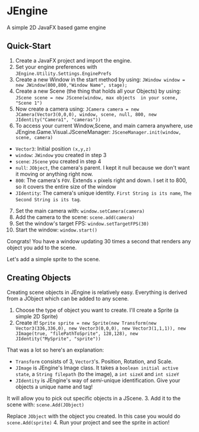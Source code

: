 # JEngine
A simple 2D JavaFX based game engine

## Quick-Start
1. Create a JavaFX project and import the engine.
2. Set your engine preferences with `JEngine.Utility.Settings.EnginePrefs`
3. Create a new Window in the start method by using: `JWindow window = new JWindow(800,800,"Window Name", stage);`
4. Create a new Scene (the thing that holds all your Objects) by using: `JScene scene = new JScene(window, max objects 
in your scene, "Scene 1")`
5. Now create a camera using: `JCamera camera = new JCamera(Vector3(0,0,0), window, scene, null, 800,
new JIdentity("Camera1", "cameras"))`
6. To access your current Window,Scene, and main camera anywhere, use JEngine.Game.Visual.JSceneManager: 
`JSceneManager.init(window, scene, camera)`

* `Vector3`: Initial position `(x,y,z)`
* `window`: `JWindow` you created in step 3
* `scene`: `JScene` you created in step 4
* `null`: `JObject`, the camera's parent. I kept it null because we don't want it moving or anything right now.
* `800`: The camera's `FOV`. Extends `x` pixels right and down. I set it to 800, so it covers the entire size of the window
* `JIdentity`: The camera's unique identity. `First String is its name`, `The Second String is its tag`.
7. Set the main camera with: `window.setCamera(camera)`
8. Add the camera to the scene: `scene.add(camera)`
9. Set the window's target FPS: `window.setTargetFPS(30)`
10. Start the window: `window.start()`

Congrats! You have a window updating 30 times a second that renders any object you add to the scene.

Let's add a simple sprite to the scene.

## Creating Objects
Creating scene objects in JEngine is relatively easy. Everything is derived from a JObject which can be added to any scene.
1. Choose the type of object you want to create. I'll create a Sprite (a simple 2D Sprite)
2. Create it! `Sprite sprite = new Sprite(new Transform(new Vector3(336,336,0), new Vector3(0,0,0), new Vector3(1,1,1)),
new JImage(true, "filePathToSprite", 128,128), new JIdentity("MySprite", "sprite"))`

That was a lot so here's an explanation: 
* `Transform` consists of 3, `Vector3`'s. Position, Rotation, and Scale.
* `JImage` is JEngine's Image class. It takes a `boolean initial active state`, a `String filepath` (to the image),
a `int sizeX` and `int sizeY`
* `JIdentity` is JEngine's way of _semi_-unique identification. Give your objects a unique name and tag! 

It will allow you to pick out specific objects in a JScene.
3. Add it to the scene with: `scene.Add(JObject)`

Replace `JObject` with the object you created. In this case you would do `scene.Add(sprite)`
4. Run your project and see the sprite in action!